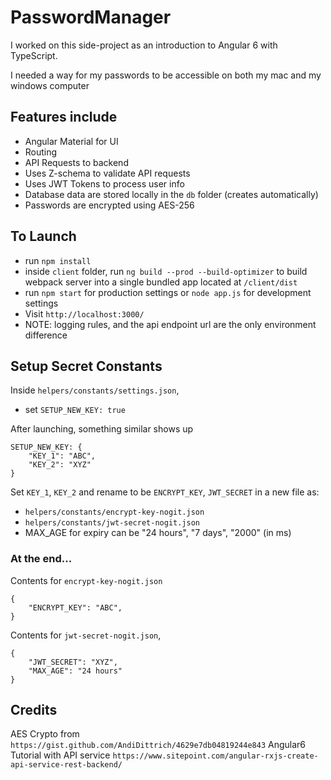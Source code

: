 # PasswordManager

I worked on this side-project as an introduction to Angular 6 with TypeScript.

I needed a way for my passwords to be accessible on both my mac and my windows computer

## Features include
- Angular Material for UI
- Routing
- API Requests to backend
- Uses Z-schema to validate API requests
- Uses JWT Tokens to process user info
- Database data are stored locally in the `db` folder (creates automatically)
- Passwords are encrypted using AES-256

## To Launch
- run `npm install`
- inside `client` folder, run `ng build --prod --build-optimizer` to build webpack server into a single bundled app located at `/client/dist`
- run `npm start` for production settings or `node app.js` for development settings
- Visit `http://localhost:3000/`
- NOTE: logging rules, and the api endpoint url are the only environment difference 

## Setup Secret Constants
Inside `helpers/constants/settings.json`,
- set `SETUP_NEW_KEY: true`

After launching, something similar shows up

    SETUP_NEW_KEY: {
        "KEY_1": "ABC",
        "KEY_2": "XYZ"
    }

Set `KEY_1`, `KEY_2` and rename to be `ENCRYPT_KEY`, `JWT_SECRET` in a new file as:
- `helpers/constants/encrypt-key-nogit.json` 
- `helpers/constants/jwt-secret-nogit.json`
- MAX_AGE for expiry can be "24 hours", "7 days", "2000" (in ms)
    
### At the end...
Contents for `encrypt-key-nogit.json`

    {
        "ENCRYPT_KEY": "ABC",
    }

Contents for `jwt-secret-nogit.json`, 

    {
        "JWT_SECRET": "XYZ",
        "MAX_AGE": "24 hours"
    }

## Credits
AES Crypto from `https://gist.github.com/AndiDittrich/4629e7db04819244e843`
Angular6 Tutorial with API service `https://www.sitepoint.com/angular-rxjs-create-api-service-rest-backend/`